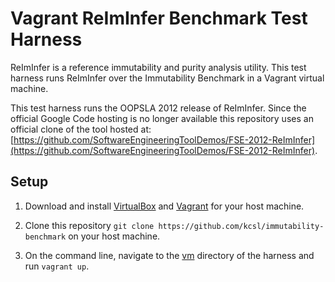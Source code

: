 # Vagrant ReImInfer Benchmark Test Harness

ReImInfer is a reference immutability and purity analysis utility. This test harness runs ReImInfer over the Immutability Benchmark in a Vagrant virtual machine.

This test harness runs the OOPSLA 2012 release of ReImInfer. Since the official Google Code hosting is no longer available this repository uses an official clone of the tool hosted at: [https://github.com/SoftwareEngineeringToolDemos/FSE-2012-ReImInfer](https://github.com/SoftwareEngineeringToolDemos/FSE-2012-ReImInfer).

## Setup
1. Download and install [VirtualBox](https://www.virtualbox.org/) and [Vagrant](http://www.vagrantup.com/) for your host machine.

2. Clone this repository `git clone https://github.com/kcsl/immutability-benchmark` on your host machine.

3. On the command line, navigate to the [vm](./vm) directory of the harness and run `vagrant up`.